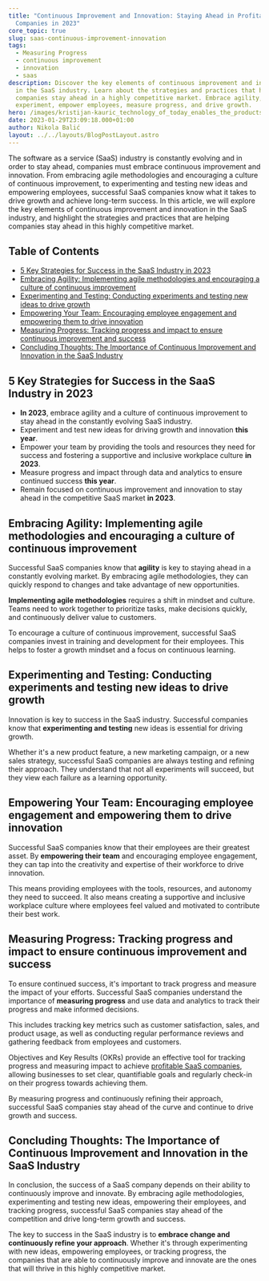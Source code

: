 ```yaml
---
title: "Continuous Improvement and Innovation: Staying Ahead in Profitable SaaS
  Companies in 2023"
core_topic: true
slug: saas-continuous-improvement-innovation
tags:
  - Measuring Progress
  - continuous improvement
  - innovation
  - saas
description: Discover the key elements of continuous improvement and innovation
  in the SaaS industry. Learn about the strategies and practices that help
  companies stay ahead in a highly competitive market. Embrace agility,
  experiment, empower employees, measure progress, and drive growth.
hero: /images/kristijan-kauric_technology_of_today_enables_the_products_of_to_5adb9457-c13f-4427-a9ed-542e8bc2954e.jpg
date: 2023-01-29T23:09:18.000+01:00
author: Nikola Balić
layout: ../../layouts/BlogPostLayout.astro
---
```

The software as a service (SaaS) industry is constantly evolving and in order to stay ahead, companies must embrace continuous improvement and innovation. From embracing agile methodologies and encouraging a culture of continuous improvement, to experimenting and testing new ideas and empowering employees, successful SaaS companies know what it takes to drive growth and achieve long-term success. In this article, we will explore the key elements of continuous improvement and innovation in the SaaS industry, and highlight the strategies and practices that are helping companies stay ahead in this highly competitive market.

## Table of Contents

* [5 Key Strategies for Success in the SaaS Industry in 2023](#key-strategies)
* [Embracing Agility: Implementing agile methodologies and encouraging a culture of continuous improvement](#embracing-agility)
* [Experimenting and Testing: Conducting experiments and testing new ideas to drive growth](#experimenting-and-testing)
* [Empowering Your Team: Encouraging employee engagement and empowering them to drive innovation](#empowering-your-team)
* [Measuring Progress: Tracking progress and impact to ensure continuous improvement and success](#measuring-progress)
* [Concluding Thoughts: The Importance of Continuous Improvement and Innovation in the SaaS Industry](#conclusion)

<a id="key-strategies"></a>

## 5 Key Strategies for Success in the SaaS Industry in 2023

* **In 2023**, embrace agility and a culture of continuous improvement to stay ahead in the constantly evolving SaaS industry.
* Experiment and test new ideas for driving growth and innovation **this year**.
* Empower your team by providing the tools and resources they need for success and fostering a supportive and inclusive workplace culture **in 2023**.
* Measure progress and impact through data and analytics to ensure continued success **this year**.
* Remain focused on continuous improvement and innovation to stay ahead in the competitive SaaS market **in 2023**.

<a id="embracing-agility"></a>

## Embracing Agility: Implementing agile methodologies and encouraging a culture of continuous improvement

Successful SaaS companies know that **agility** is key to staying ahead in a constantly evolving market. By embracing agile methodologies, they can quickly respond to changes and take advantage of new opportunities.

**Implementing agile methodologies** requires a shift in mindset and culture. Teams need to work together to prioritize tasks, make decisions quickly, and continuously deliver value to customers.

To encourage a culture of continuous improvement, successful SaaS companies invest in training and development for their employees. This helps to foster a growth mindset and a focus on continuous learning.

<a id="experimenting-and-testing"></a>

## Experimenting and Testing: Conducting experiments and testing new ideas to drive growth

Innovation is key to success in the SaaS industry. Successful companies know that **experimenting and testing** new ideas is essential for driving growth.

Whether it's a new product feature, a new marketing campaign, or a new sales strategy, successful SaaS companies are always testing and refining their approach. They understand that not all experiments will succeed, but they view each failure as a learning opportunity.

<a id="empowering-your-team"></a>

## Empowering Your Team: Encouraging employee engagement and empowering them to drive innovation

Successful SaaS companies know that their employees are their greatest asset. By **empowering their team** and encouraging employee engagement, they can tap into the creativity and expertise of their workforce to drive innovation.

This means providing employees with the tools, resources, and autonomy they need to succeed. It also means creating a supportive and inclusive workplace culture where employees feel valued and motivated to contribute their best work.

<a id="measuring-progress"></a>

## Measuring Progress: Tracking progress and impact to ensure continuous improvement and success

To ensure continued success, it's important to track progress and measure the impact of your efforts. Successful SaaS companies understand the importance of **measuring progress** and use data and analytics to track their progress and make informed decisions.

This includes tracking key metrics such as customer satisfaction, sales, and product usage, as well as conducting regular performance reviews and gathering feedback from employees and customers.

Objectives and Key Results (OKRs) provide an effective tool for tracking progress and measuring impact to achieve [profitable SaaS companies](https://www.pulent.com/saas-profitability-okrs-client-acquisition-customer-retention-product-innovation), allowing businesses to set clear, quantifiable goals and regularly check-in on their progress towards achieving them.

By measuring progress and continuously refining their approach, successful SaaS companies stay ahead of the curve and continue to drive growth and success.

<a id="conclusion"></a>

## Concluding Thoughts: The Importance of Continuous Improvement and Innovation in the SaaS Industry

In conclusion, the success of a SaaS company depends on their ability to continuously improve and innovate. By embracing agile methodologies, experimenting and testing new ideas, empowering their employees, and tracking progress, successful SaaS companies stay ahead of the competition and drive long-term growth and success.

The key to success in the SaaS industry is to **embrace change and continuously refine your approach**. Whether it's through experimenting with new ideas, empowering employees, or tracking progress, the companies that are able to continuously improve and innovate are the ones that will thrive in this highly competitive market.